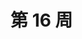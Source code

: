 # 第 16 周 <Badge text="待发布" type="tip"/>

<SolutionItem :dataSource="[
  {
    title: '0003 无重复字符的最长子串',
    imgUrl: 'https://w3fun-1253290453.cos.ap-chengdu.myqcloud.com/cattle/solution/medium/0003-longest-substring-without-repeating-characters.png',
    link: '/solution/medium/0003-longest-substring-without-repeating-characters.html'
  },
  {
    title: '0005 最长回文字串',
    imgUrl: 'https://w3fun-1253290453.cos.ap-chengdu.myqcloud.com/cattle/solution/medium/0005-longest-palindromic-substring.png',
    link: '/solution/medium/0005-longest-palindromic-substring.html'
  },
  {
    title: '0006 Z 字形变换',
    imgUrl: 'https://w3fun-1253290453.cos.ap-chengdu.myqcloud.com/cattle/solution/medium/0006-zigzag-conversion.png',
    link: '/solution/medium/0006-zigzag-conversion.html'
  },
  {
    title: '0008 字符串转整数（atoi）',
    imgUrl: 'https://w3fun-1253290453.cos.ap-chengdu.myqcloud.com/cattle/solution/medium/0008-string-to-integer-atoi.png',
    link: '/solution/medium/0008-string-to-integer-atoi.html'
  },
  {
    title: '0010 正则表达式匹配',
    imgUrl: 'https://w3fun-1253290453.cos.ap-chengdu.myqcloud.com/cattle/solution/difficult/0010-regular-expression-matching.png',
    link: '/solution/difficult/0010-regular-expression-matching.html'
  },
  {
    title: '0012 整数转罗马数字',
    imgUrl: 'https://w3fun-1253290453.cos.ap-chengdu.myqcloud.com/cattle/solution/medium/0012-integer-to-roman.png',
    link: '/solution/medium/0012-integer-to-roman.html'
  },
  {
    title: '0013 罗马数字转整数',
    imgUrl: 'https://w3fun-1253290453.cos.ap-chengdu.myqcloud.com/cattle/solution/easy/0013-roman-to-integer.png',
    link: '/solution/easy/0013-roman-to-integer.html'
  }
]" />
